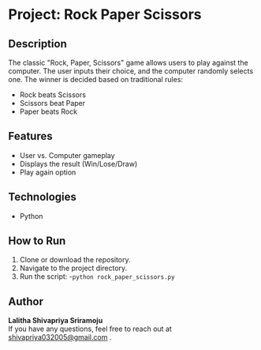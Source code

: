 # Project: Rock Paper Scissors

## Description
The classic "Rock, Paper, Scissors" game allows users to play against the computer. The user inputs their choice, and the computer randomly selects one. The winner is decided based on traditional rules:
- Rock beats Scissors
- Scissors beat Paper
- Paper beats Rock

## Features
- User vs. Computer gameplay
- Displays the result (Win/Lose/Draw)
- Play again option

## Technologies
- Python 

## How to Run
1. Clone or download the repository.
2. Navigate to the project directory.
3. Run the script:
   -`python rock_paper_scissors.py`
  
## Author
**Lalitha Shivapriya Sriramoju**  
If you have any questions, feel free to reach out at shivapriya032005@gmail.com .

